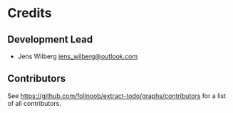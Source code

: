# Credits

## Development Lead

-  Jens Wilberg <jens_wilberg@outlook.com>

## Contributors

See https://github.com/follnoob/extract-todo/graphs/contributors for a list of
all contributors.
